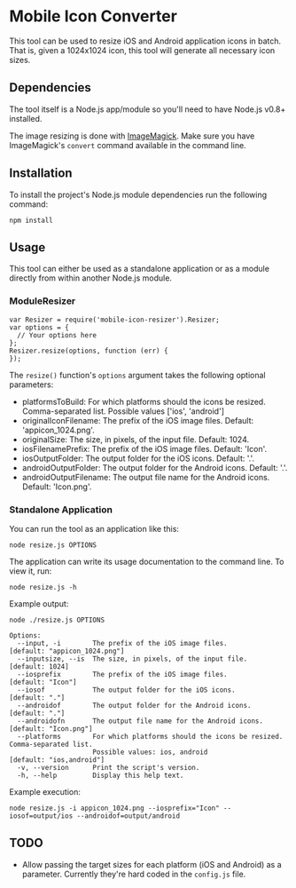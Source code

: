 # Mobile Icon Converter

This tool can be used to resize iOS and Android application icons in batch. That is, given a 1024x1024 icon, this tool will generate all necessary icon sizes.

## Dependencies

The tool itself is a Node.js app/module so you'll need to have Node.js v0.8+ installed.

The image resizing is done with [ImageMagick](http://www.imagemagick.org/). Make sure you have ImageMagick's `convert` command available in the command line.

## Installation

To install the project's Node.js module dependencies run the following command:

    npm install

## Usage

This tool can either be used as a standalone application or as a module directly from within another Node.js module.

### ModuleResizer

    var Resizer = require('mobile-icon-resizer').Resizer;
    var options = {
      // Your options here
    };
    Resizer.resize(options, function (err) {
    });

The `resize()` function's `options` argument takes the following optional parameters:

* platformsToBuild: For which platforms should the icons be resized. Comma-separated list. Possible values ['ios', 'android']
* originalIconFilename: The prefix of the iOS image files. Default: 'appicon_1024.png'.
* originalSize: The size, in pixels, of the input file. Default: 1024.
* iosFilenamePrefix: The prefix of the iOS image files. Default: 'Icon'.
* iosOutputFolder: The output folder for the iOS icons. Default: '.'.
* androidOutputFolder: The output folder for the Android icons. Default: '.'.
* androidOutputFilename: The output file name for the Android icons. Default: 'Icon.png'.

### Standalone Application

You can run the tool as an application like this:

    node resize.js OPTIONS

The application can write its usage documentation to the command line. To view it, run:

    node resize.js -h

Example output:

    node ./resize.js OPTIONS

    Options:
      --input, -i        The prefix of the iOS image files.                [default: "appicon_1024.png"]
      --inputsize, --is  The size, in pixels, of the input file.                         [default: 1024]
      --iosprefix        The prefix of the iOS image files.                            [default: "Icon"]
      --iosof            The output folder for the iOS icons.                             [default: "."]
      --androidof        The output folder for the Android icons.                         [default: "."]
      --androidofn       The output file name for the Android icons.               [default: "Icon.png"]
      --platforms        For which platforms should the icons be resized. Comma-separated list.
                         Possible values: ios, android                          [default: "ios,android"]
      -v, --version      Print the script's version.                                                    
      -h, --help         Display this help text.

Example execution:

    node resize.js -i appicon_1024.png --iosprefix="Icon" --iosof=output/ios --androidof=output/android

## TODO

* Allow passing the target sizes for each platform (iOS and Android) as a parameter. Currently they're hard coded in the `config.js` file.